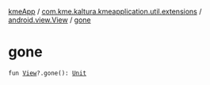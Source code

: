 [kmeApp](../../index.md) / [com.kme.kaltura.kmeapplication.util.extensions](../index.md) / [android.view.View](index.md) / [gone](./gone.md)

# gone

`fun `[`View`](https://developer.android.com/reference/android/view/View.html)`?.gone(): `[`Unit`](https://kotlinlang.org/api/latest/jvm/stdlib/kotlin/-unit/index.html)